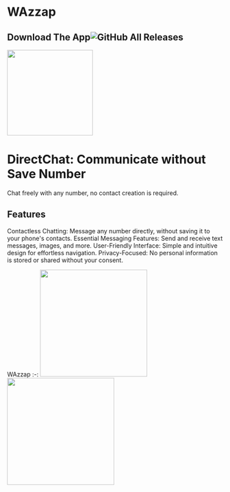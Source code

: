 # WAzzap

## Download The App![GitHub All Releases](https://img.shields.io/github/downloads/HusseinMohamed99/WAzzap/total?color=green)
<a href="https://github.com/HusseinMohamed99/WAzzap/releases/download/v1.0.0/WAzzap.apk"><img src="https://playerzon.com/asset/download.png" width="200"></img></a>

# DirectChat: Communicate without Save Number

Chat freely with any number, no contact creation is required.

## Features

Contactless Chatting: Message any number directly, without saving it to your phone's contacts.
Essential Messaging Features: Send and receive text messages, images, and more.
User-Friendly Interface: Simple and intuitive design for effortless navigation.
Privacy-Focused: No personal information is stored or shared without your consent.

WAzzap
:-:
<image src='https://github.com/HusseinMohamed99/WAzzap/assets/84459939/5411b51a-b8bf-4935-ad4c-67bdf6210554' width=250/><image src='https://github.com/HusseinMohamed99/WAzzap/assets/84459939/5999572c-7090-4845-bbd6-bb63e0ab5e8f' width=250/>
